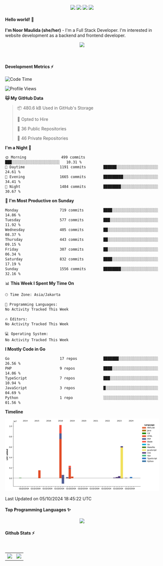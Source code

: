 <p align="center">
  <img src="https://dev.discordprofiles.me/badge/status/814439552055771206?simple=true">
  <img src="https://dev.discordprofiles.me/badge/playing/814439552055771206">
  <img src="https://dev.discordprofiles.me/badge/vscode/814439552055771206">
  <img src="https://dev.discordprofiles.me/badge/spotify/814439552055771206">
</p>

#### Hello world! 👋
**I'm Noor Maulida (she/her)** - I'm a Full Stack Developer. I'm interested in website development as a backend and frontend developer.

<p align="center">
  <img src="https://skillicons.dev/icons?i=go,laravel,nodejs,vue,express,ruby,python,mongodb,docker,aws,gcp" />
</p>
<br>

#### Development Metrics ⚡
<!--START_SECTION:waka-->
![Code Time](http://img.shields.io/badge/Code%20Time-581%20hrs%2039%20mins-blue)

![Profile Views](http://img.shields.io/badge/Profile%20Views-1-blue)

**🐱 My GitHub Data** 

> 📦 480.6 kB Used in GitHub's Storage 
 > 
> 💼 Opted to Hire
 > 
> 📜 36 Public Repositories 
 > 
> 🔑 46 Private Repositories 
 > 
**I'm a Night 🦉** 

```text
🌞 Morning                499 commits         ███░░░░░░░░░░░░░░░░░░░░░░   10.31 % 
🌆 Daytime                1191 commits        ██████░░░░░░░░░░░░░░░░░░░   24.61 % 
🌃 Evening                1665 commits        █████████░░░░░░░░░░░░░░░░   34.41 % 
🌙 Night                  1484 commits        ████████░░░░░░░░░░░░░░░░░   30.67 % 
```
📅 **I'm Most Productive on Sunday** 

```text
Monday                   719 commits         ████░░░░░░░░░░░░░░░░░░░░░   14.86 % 
Tuesday                  577 commits         ███░░░░░░░░░░░░░░░░░░░░░░   11.92 % 
Wednesday                405 commits         ██░░░░░░░░░░░░░░░░░░░░░░░   08.37 % 
Thursday                 443 commits         ██░░░░░░░░░░░░░░░░░░░░░░░   09.15 % 
Friday                   307 commits         ██░░░░░░░░░░░░░░░░░░░░░░░   06.34 % 
Saturday                 832 commits         ████░░░░░░░░░░░░░░░░░░░░░   17.19 % 
Sunday                   1556 commits        ████████░░░░░░░░░░░░░░░░░   32.16 % 
```


📊 **This Week I Spent My Time On** 

```text
🕑︎ Time Zone: Asia/Jakarta

💬 Programming Languages: 
No Activity Tracked This Week

🔥 Editors: 
No Activity Tracked This Week

💻 Operating System: 
No Activity Tracked This Week
```

**I Mostly Code in Go** 

```text
Go                       17 repos            ███████░░░░░░░░░░░░░░░░░░   26.56 % 
PHP                      9 repos             ████░░░░░░░░░░░░░░░░░░░░░   14.06 % 
TypeScript               7 repos             ███░░░░░░░░░░░░░░░░░░░░░░   10.94 % 
JavaScript               3 repos             █░░░░░░░░░░░░░░░░░░░░░░░░   04.69 % 
Python                   1 repo              ░░░░░░░░░░░░░░░░░░░░░░░░░   01.56 % 
```



**Timeline**

![Lines of Code chart](https://raw.githubusercontent.com/noormaulida/noormaulida/main/assets/bar_graph.png)


 Last Updated on 05/10/2024 18:45:22 UTC
<!--END_SECTION:waka-->

#### Top Programming Languages ✨
<p align="center">
  <img src="https://api.githubtrends.io/user/svg/noormaulida/langs?time_range=one_year&include_private=true&compact=true&theme=dark" />
</p>

#### Github Stats ⚡
<p align="center">
  <table>
    <tr>
      <td>
        <img src="https://github-readme-streak-stats.herokuapp.com?user=noormaulida&theme=react&hide_border=true&mode=weekly" height="180" />
      </td>
      <td>
        <img src="https://github-readme-stats.vercel.app/api?username=noormaulida&theme=react&count_private=true&hide_border=true&line_height=20" height="180"/>
      </td>
    </tr>
</p>
<br>
